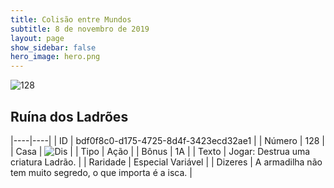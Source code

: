 ```yaml
---
title: Colisão entre Mundos
subtitle: 8 de novembro de 2019
layout: page
show_sidebar: false
hero_image: hero.png
---
```


![128](https://cdn.keyforgegame.com/media/card_front/pt/452_128_J4R78FH95HJQ_pt.png)

## Ruína dos Ladrões

|----|----|
| ID | bdf0f8c0-d175-4725-8d4f-3423ecd32ae1 |
| Número | 128 |
| Casa | ![Dis](https://archonarcana.com/images/thumb/e/e8/Dis.png/22px-Dis.png "Dis") |
| Tipo | Ação |
| Bônus | 1A |
| Texto | Jogar: Destrua uma criatura Ladrão. |
| Raridade | Especial Variável |
| Dizeres | A armadilha não tem muito segredo,  o que importa é a isca. |
